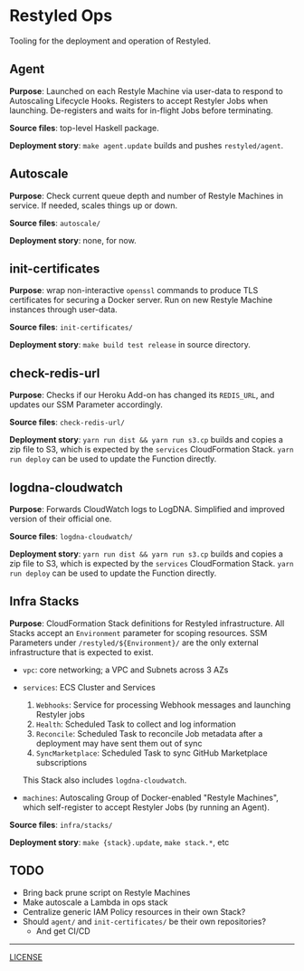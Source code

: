 # Restyled Ops

Tooling for the deployment and operation of Restyled.

## Agent

**Purpose**: Launched on each Restyle Machine via user-data to respond to
Autoscaling Lifecycle Hooks. Registers to accept Restyler Jobs when launching.
De-registers and waits for in-flight Jobs before terminating.

**Source files**: top-level Haskell package.

**Deployment story**: `make agent.update` builds and pushes `restyled/agent`.

## Autoscale

**Purpose**: Check current queue depth and number of Restyle Machines in
service. If needed, scales things up or down.

**Source files**: `autoscale/`

**Deployment story**: none, for now.

## init-certificates

**Purpose**: wrap non-interactive `openssl` commands to produce TLS certificates
for securing a Docker server. Run on new Restyle Machine instances through
user-data.

**Source files**: `init-certificates/`

**Deployment story**: `make build test release` in source directory.

## check-redis-url

**Purpose**: Checks if our Heroku Add-on has changed its `REDIS_URL`, and
updates our SSM Parameter accordingly.

**Source files**: `check-redis-url/`

**Deployment story**: `yarn run dist && yarn run s3.cp` builds and copies a zip
file to S3, which is expected by the `services` CloudFormation Stack. `yarn run
deploy` can be used to update the Function directly.

## logdna-cloudwatch

**Purpose**: Forwards CloudWatch logs to LogDNA. Simplified and improved version
of their official one.

**Source files**: `logdna-cloudwatch/`

**Deployment story**: `yarn run dist && yarn run s3.cp` builds and copies a zip
file to S3, which is expected by the `services` CloudFormation Stack. `yarn run
deploy` can be used to update the Function directly.

## Infra Stacks

**Purpose**: CloudFormation Stack definitions for Restyled infrastructure. All
Stacks accept an `Environment` parameter for scoping resources. SSM Parameters
under `/restyled/${Environment}/` are the only external infrastructure that is
expected to exist.

- `vpc`: core networking; a VPC and Subnets across 3 AZs
- `services`: ECS Cluster and Services

  1. `Webhooks`: Service for processing Webhook messages and launching Restyler
     jobs
  1. `Health`: Scheduled Task to collect and log information
  1. `Reconcile`: Scheduled Task to reconcile Job metadata after a deployment
     may have sent them out of sync
  1. `SyncMarketplace`: Scheduled Task to sync GitHub Marketplace subscriptions

  This Stack also includes `logdna-cloudwatch`.

- `machines`: Autoscaling Group of Docker-enabled "Restyle Machines", which
  self-register to accept Restyler Jobs (by running an Agent).

**Source files**: `infra/stacks/`

**Deployment story**: `make {stack}.update`, `make stack.*`, etc

## TODO

- Bring back prune script on Restyle Machines
- Make autoscale a Lambda in ops stack
- Centralize generic IAM Policy resources in their own Stack?
- Should `agent/` and `init-certificates/` be their own repositories?
  - And get CI/CD

---

[LICENSE](./LICENSE)
